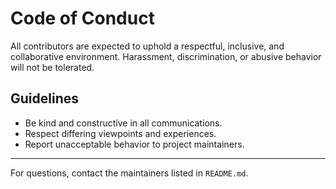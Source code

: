 # Code of Conduct

All contributors are expected to uphold a respectful, inclusive, and collaborative environment. Harassment, discrimination, or abusive behavior will not be tolerated.

## Guidelines
- Be kind and constructive in all communications.
- Respect differing viewpoints and experiences.
- Report unacceptable behavior to project maintainers.

---
For questions, contact the maintainers listed in `README.md`.